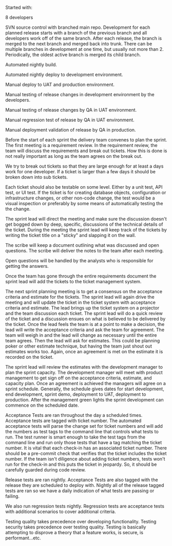 Started with:

8 developers

SVN source control with branched main repo. Development for each planned release starts with a branch of the previous branch and all developers work off of the same branch. After each release, the branch is merged to the next branch and merged back into trunk. There can be multiple branches in development at one time, but usually not more than 2. Periodically, the oldest active branch is merged its child branch.

Automated nightly build.

Automated nightly deploy to development environment.

Manual deploy to UAT and production environment.

Manual testing of release changes in development environment by the developers.

Manual testing of release changes by QA in UAT environment.

Manual regression test of release by QA in UAT environment.

Manual deployment validation of release by QA in production.



Before the start of each sprint the delivery team convenes to plan the sprint. The first meeting is a requirement review. In the requirement review, the team will discuss the requirements and break out tickets. How this is done is not really important as long as the team agrees on the break out. 

We try to break out tickets so that they are large enough for at least a days work for one developer. If a ticket is larger than a few days it should be broken down into sub tickets. 

Each ticket should also be testable on some level. Either by a unit test, API test, or UI test. If the ticket is for creating database objects, configuration or infrastructure changes, or other non-code change, the test would be a visual inspection or preferably by some means of automatically testing the the change.

The sprint lead will direct the meeting and make sure the discussion doesn't get bogged down by deep, specific, discussions of the technical details of the ticket. During the meeting the sprint lead will keep track of the tickets by writing the ticket title on a "sticky" and slapping it on the wall. 

The scribe will keep a document outlining what was discussed and open questions. The scribe will deliver the notes to the team after each meeting. 

Open questions will be handled by the analysts who is responsible for getting the answers.

Once the team has gone through the entire requirements document the sprint lead will add the tickets to the ticket management system.

The next sprint planning meeting is to get a consensus on the acceptance criteria and estimate for the tickets. The sprint lead will again drive the meeting and will update the ticket in the ticket system with acceptance criteria and estimate. The lead brings up the ticket system on a projector and the team discussion each ticket. The sprint lead will do a quick review of the ticket and a discussion ensues on what is believed to be delivered by the ticket. Once the lead feels the team is at a point to make a decision, the lead will write the acceptance criteria and ask the team for agreement. The team will weigh in and the lead will change as necessary until the entire team agrees. Then the lead will ask for estimates. This could be planning poker or other estimate technique, but having the team just shout out estimates works too. Again, once an agreement is met on the estimate it is recorded on the ticket. 

The sprint lead will review the estimates with the development manager to plan the sprint capacity. The development manager will meet with product management to get sign off on the acceptance criteria, estimate, and capacity plan. Once an agreement is achieved the managers will agree on a sprint schedule. Generally, the schedule gives dates for start development, end development, sprint demo, deployment to UAT, deployment to production. After the management green lights the sprint development can commence on the scheduled date. 

Acceptance Tests are ran throughout the day a scheduled times. Acceptance tests are tagged with ticket number. The automated acceptance tests will parse the change set for ticket numbers and will add the numbers as test tags to the command line that controls what tests to run. The test runner is smart enough to take the test tags from the command line and run only those tests that have a tag matching the ticket number. It is vital that each check-in has an associated ticket number. There should be a pre-commit check that verifies that the ticket includes the ticket number. If the team isn't diligence about adding ticket numbers, tests won't run for the check-in and this puts the ticket in jeopardy. So, it should be carefully guarded during code review.

Release tests are ran nightly. Acceptance Tests are also tagged with the release they are scheduled to deploy with. Nightly all of the release tagged tests are ran so we have a daily indication of what tests are passing or failing.

We also run regression tests nightly. Regression tests are acceptance tests with additional scenarios to cover additional criteria.

Testing quality takes precedence over developing functionality. Testing security takes precedence over testing quality. Testing is basically attempting to disprove a theory that a feature works, is secure, is performant...etc.